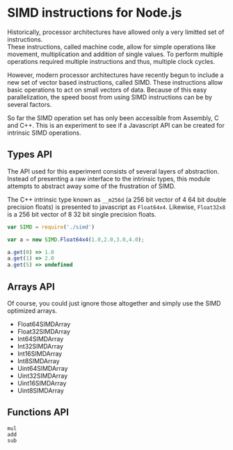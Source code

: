 # SIMD instructions for Node.js

Historically, processor architectures have allowed only a very limitted set of instructions.  
These instructions, called machine code, allow for simple operations like movement, multiplication and addition of single values.  To perform multiple operations required multiple instructions and thus, multiple clock cycles.

However, modern processor architectures have recently begun to include a new set of vector based instructions, called SIMD.  These instructions allow basic operations to act on small vectors of data. Because of this easy parallelization, the speed boost from using SIMD instructions can be by several factors.

So far the SIMD operation set has only been accessible from Assembly, C and C++. This is an experiment to see if a Javascript API can be created for intrinsic SIMD operations.

## Types API

The API used for this experiment consists of several layers of abstraction.  Instead of presenting a raw interface to the intrinsic types, this module attempts to abstract away some of the frustration of SIMD.

The C++ intrinsic type known as `__m256d` (a 256 bit vector of 4 64 bit double precision floats) is presented to javascript as `Float64x4`. Likewise, `Float32x8` is a 256 bit vector of 8 32 bit single precision floats.


```javascript
var SIMD = require('./simd')

var a = new SIMD.Float64x4(1.0,2.0,3.0,4.0);

a.get(0) => 1.0
a.get(1) => 2.0
a.get(5) => undefined
```
## Arrays API

Of course, you could just ignore those altogether and simply use the SIMD optimized arrays.

 - Float64SIMDArray
 - Float32SIMDArray
 - Int64SIMDArray
 - Int32SIMDArray
 - Int16SIMDArray
 - Int8SIMDArray
 - Uint64SIMDArray
 - Uint32SIMDArray
 - Uint16SIMDArray
 - Uint8SIMDArray

## Functions API

```
mul
add
sub
```
